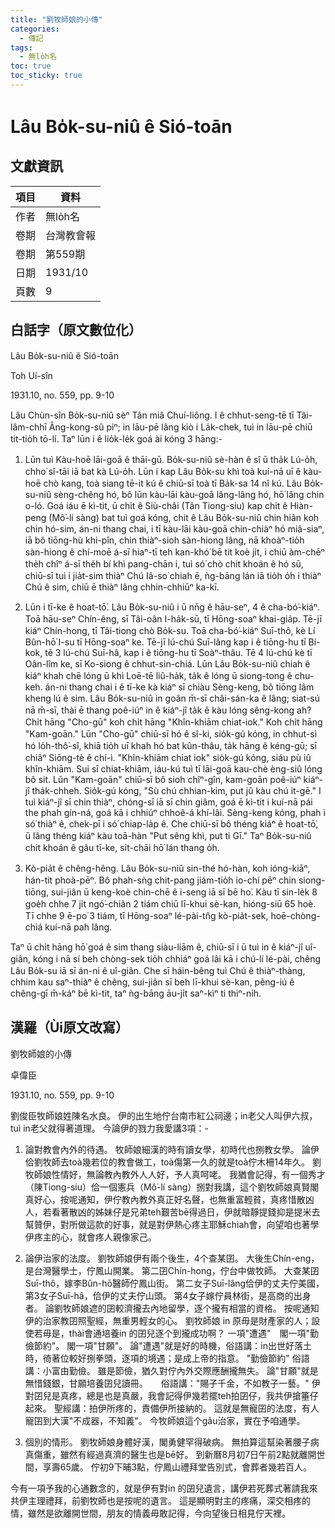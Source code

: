 ```yaml
---
title: "劉牧師娘的小傳"
categories:
  - 傳記
tags:
  - 無lo̍h名
toc: true
toc_sticky: true
---
```


# Lâu Bo̍k-su-niû ê Sió-toān

## 文獻資訊

| 項目 | 資料 |
|---|---|
| 作者 | 無lo̍h名 |
| 卷期 | 台灣教會報 |
| 卷期 | 第559期 |
| 日期 | 1931/10 |
| 頁數 | 9 |

## 白話字（原文數位化）

Lâu Bo̍k-su-niû ê Sió-toān

Toh Uí-sîn

1931.10, no. 559, pp. 9-10

Lâu Chùn-sîn Bo̍k-su-niû sèⁿ Tân miâ Chuí-liông. I ê chhut-seng-tē tī Tâi-lâm-chhī Âng-kong-sû piⁿ; in lāu-pē lâng kiò i La̍k-chek, tuì in lāu-pē chiū tit-tio̍h tō-lí. Taⁿ lūn i ê lio̍k-le̍k goá ài kóng 3 hāng:-

1. Lūn tuì Kàu-hoē lāi-goā ê thāi-gū. Bo̍k-su-niû sè-hàn ê sî ū tha̍k Lú-o̍h, chho͘ sî-tāi iā bat kà Lú-o̍h. Lūn i kap Lâu Bo̍k-su khì toà kuí-nā uī ê kàu-hoē chò kang, toà siang tē-it kú ê chiū-sī toà tī Ba̍k-sa 14 nî kú. Lâu Bo̍k-su-niû sèng-chêng hó, bô lūn kàu-lāi kàu-goā lâng-lâng hó, hō͘ lâng chin o-ló. Goá iáu ē kì-tit, ū chi̍t ê Siù-châi (Tân Tiong-siu) kap chi̍t ê Hiàn-peng (Mô͘-lí sàng) bat tuì goá kóng, chit ê Lâu Bo̍k-su-niû chin hiân koh chin hó-sim, án-ni thang chai, i tī kàu-lāi kàu-goā chin-chiàⁿ hó miâ-siaⁿ, iā bô tiōng-hù khi-pîn, chin thiàⁿ-sioh sàn-hiong lâng, nā khoàⁿ-tio̍h sàn-hiong ê chí-moē á-sī hiaⁿ-tī teh kan-khó͘ bē tit koè ji̍t, i chiū àm-chēⁿ the̍h chîⁿ á-sī the̍h bí khì pang-chān i, tuì só͘ chò chit khoán ê hó sū, chiū-sī tuì i jia̍t-sim thiàⁿ Chú Iâ-so͘ chiah ē, ǹg-bāng lán iā tio̍h o̍h i thiàⁿ Chú ê sim, chiū ē thiàⁿ lâng chhin-chhiūⁿ ka-kī.

2. Lūn i tī-ke ê hoat-tō͘. Lâu Bo̍k-su-niû i ū nn̄g ê hāu-seⁿ, 4 ê cha-bó͘-kiáⁿ. Toā hāu-seⁿ Chín-êng, sī Tâi-oân I-ha̍k-sū, tī Hōng-soaⁿ khai-gia̍p. Tē-jī kiáⁿ Chín-hong, tī Tâi-tiong chò Bo̍k-su. Toā cha-bó͘-kiáⁿ Suī-thô, kè Lí Bûn-hō͘ I-su tī Hōng-soaⁿ ke. Tē-jī lú-chú Suī-lâng kap i ê tiōng-hu tī Bí-kok, tē 3 lú-chú Suī-hâ, kap i ê tiōng-hu tī Soàⁿ-thâu. Tē 4 lú-chú kè tī Oân-lîm ke, sī Ko-siong ê chhut-sin-chiá. Lūn Lâu Bo̍k-su-niû chiah ê kiáⁿ khah chē lóng ū khì Loē-tē liû-ha̍k, ta̍k ê lóng ū siong-tong ê chu-keh. án-ni thang chai i ê tī-ke kà kiáⁿ sī chiàu Sèng-keng, bô tiōng lâm kheng lú ê sim. Lâu Bo̍k-su-niû in goân m̄-sī châi-sán-ka ê lâng; siat-sú nā m̄-sī, thài ē thang poê-iúⁿ in ê kiáⁿ-jî ta̍k ê kàu lóng sêng-kong ah? Chi̍t hāng "Cho-gū" koh chi̍t hāng "Khîn-khiām chiat-iok." Koh chi̍t hāng "Kam-goān." Lūn "Cho-gū" chiū-sī hó ê sî-ki, sio̍k-gú kóng, in chhut-sì hó lo̍h-thô͘-sî, khiā tio̍h uī khah hó bat kûn-thâu, ta̍k hāng ê kéng-gū; sī chiâⁿ Siōng-tè ê chí-ì. "Khîn-khiām chiat iok" sio̍k-gú kóng, siáu pù iû khîn-khiām. Sui sī chiat-khiām, iáu-kú tuì tī lāi-goā kau-chè èng-siû lóng bô sit. Lūn "Kam-goān" chiū-sī bô sioh chîⁿ-gîn, kam-goān poê-iúⁿ kiáⁿ-jî tha̍k-chheh. Sio̍k-gú kóng, "Sù chú chhian-kim, put jû kàu chú it-gē." I tuì kiáⁿ-jî sī chin thiàⁿ, chóng-sī iā sī chin giâm, goá ē kì-tit i kuí-nā pái the phah gín-ná, goá kā i chhiúⁿ chhoê-á khí-lâi. Sèng-keng kóng, phah i só͘ thiàⁿ ê, chek-pī i só͘ chiap-la̍p ê. Che chiū-sī bô théng kiáⁿ ê hoat-tō͘, ū lâng théng kiáⁿ kàu toā-hàn "Put sêng khì, put ti Gī." Taⁿ Bo̍k-su-niû chit khoán ê gâu tī-ke, si̍t-chāi hō͘ lán thang o̍h.

3. Kò-pia̍t ê chêng-hêng. Lâu Bo̍k-su-niû sin-thé hó-hàn, koh ióng-kiāⁿ, hán-tit phoà-pēⁿ. Bô phah-sǹg chit-pang jiám-tio̍h io-chí pēⁿ chin siong-tiōng, sui-jiân ū keng-koè chin-chē ê i-seng iā sī bē ho͘. Kàu tī sin-le̍k 8 goe̍h chhe 7 ji̍t ngó͘-chiân 2 tiám chiū lī-khui sè-kan, hióng-siū 65 hoè. Tī chhe 9 ē-po͘ 3 tiám, tī Hōng-soaⁿ lé-pài-tn̂g kò-pia̍t-sek, hoē-chòng-chiá kuí-nā pah lâng.

Taⁿ ū chi̍t hāng hō͘ goá ê sim thang siàu-liām ê, chiū-sī i ū tuì in ê kiáⁿ-jî uî-giân, kóng i nā sí beh chòng-sek tio̍h chhiáⁿ goá lâi kā i chú-lí lé-pài, chêng Lâu Bo̍k-su iā sī án-ni ê uî-giân. Che sī háin-bêng tuì Chú ê thiàⁿ-thàng, chhim kau saⁿ-thiàⁿ ê chêng, sui-jiân sī beh lī-khui sè-kan, pêng-iú ê chêng-gī m̄-káⁿ bē kì-tit, taⁿ ǹg-bāng āu-ji̍t saⁿ-kìⁿ ti thiⁿ-ni̍h.

## 漢羅（Ùi原文改寫）

劉牧師娘的小傳

卓偉臣

1931.10, no. 559, pp. 9-10

劉俊臣牧師娘姓陳名水良。 伊的出生地佇台南市紅公祠邊；in老父人叫伊六叔，tuì in老父就得著道理。 今論伊的戮力我愛講3項：-

1. 論對教會內外的待遇。 牧師娘細漢的時有讀女學，初時代也捌教女學。 論伊佮劉牧師去toà幾若位的教會做工，toà傷第一久的就是toà佇木柵14年久。 劉牧師娘性情好，無論教內教外人人好，予人真呵咾。 我猶會記得，有一個秀才（陳Tiong-siu）佮一個憲兵（Mô͘-lí sàng）捌對我講，這个劉牧師娘真賢閣真好心，按呢通知，伊佇教內教外真正好名聲，也無重富輕貧，真疼惜散凶人，若看著散凶的姊妹仔是兄弟teh艱苦bē得過日，伊就暗靜提錢抑是提米去幫贊伊，對所做這款的好事，就是對伊熱心疼主耶穌chiah會，向望咱也著學伊疼主的心，就會疼人親像家己。

2. 論伊治家的法度。 劉牧師娘伊有兩个後生，4个查某囝。 大後生Chín-eng，是台灣醫學士，佇鳳山開業。 第二囝Chín-hong，佇台中做牧師。 大查某囝Suī-thô，嫁李Bûn-hō͘醫師佇鳳山街。 第二女子Suī-lâng佮伊的丈夫佇美國，第3女子Suī-hâ，佮伊的丈夫佇山頭。 第4女子嫁佇員林街，是高商的出身者。 論劉牧師娘遮的囝較濟攏去內地留學，逐个攏有相當的資格。 按呢通知伊的治家教囝照聖經，無重男輕女的心。 劉牧師娘 in 原毋是財產家的人；設使若毋是，thài會通培養in 的囝兒逐个到攏成功啊？ 一項"遭遇"　閣一項"勤儉節約"。 閣一項"甘願"。 論"遭遇"就是好的時機，俗語講：in出世好落土時，徛著位較好捌拳頭，逐項的境遇；是成上帝的指意。 "勤儉節約" 俗語講：小富由勤儉。 雖是節儉，猶久對佇內外交際應酬攏無失。 論"甘願"就是無惜錢銀，甘願培養囝兒讀冊。　　俗語講："賜子千金，不如教子一藝。" 伊對囝兒是真疼，總是也是真嚴，我會記得伊幾若擺teh拍囝仔，我共伊搶箠仔起來。 聖經講：拍伊所疼的，責備伊所接納的。 這就是無寵囝的法度，有人寵囝到大漢"不成器，不知義"。 今牧師娘這个gâu治家，實在予咱通學。

3. 個別的情形。 劉牧師娘身體好漢，閣勇健罕得破病。 無拍算這幫染著腰子病真傷重，雖然有經過真濟的醫生也是bē好。 到新曆8月初7日午前2點就離開世間，享壽65歲。 佇初9下晡3點，佇鳳山禮拜堂告別式，會葬者幾若百人。

今有一項予我的心通數念的，就是伊有對in 的囝兒遺言，講伊若死葬式著請我來共伊主理禮拜，前劉牧師也是按呢的遺言。 這是顯明對主的疼痛，深交相疼的情，雖然是欲離開世間，朋友的情義毋敢記得，今向望後日相見佇天裡。
